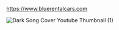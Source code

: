 https://www.bluerentalcars.com



![Dark Song Cover Youtube Thumbnail (1)](https://github.com/msukrualev/BlueRentalCars/assets/121056799/db558e00-5e5c-4537-a578-c0d9214c6622)
